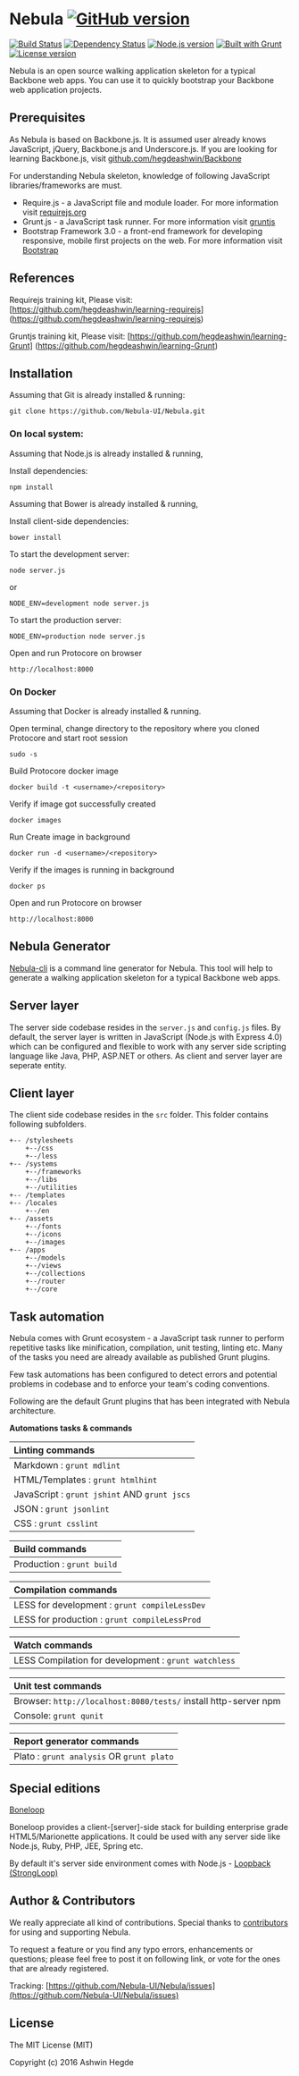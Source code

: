 # Nebula [![GitHub version](http://img.shields.io/badge/version-0.1.0-brightgreen.svg)](https://github.com/hegdeashwin/Nebula/releases)


[![Build Status](https://travis-ci.org/Nebula-UI/Nebula.svg?branch=master)](https://travis-ci.org/Nebula-UI/Nebula)   [![Dependency Status](http://gemnasium.com/hegdeashwin/Nebula.png)](http://gemnasium.com/hegdeashwin/Nebula) [![Node.js version](http://img.shields.io/badge/Node.js-%3E%206.0.0-brightgreen.svg)](https://github.com/hegdeashwin/Nebula/) [![Built with Grunt](http://cdn.gruntjs.com/builtwith.png)](http://gruntjs.com/)  [![License version](http://img.shields.io/badge/License-MIT-red.svg)](https://github.com/hegdeashwin/Nebula#license)


Nebula is an open source walking application skeleton for a typical Backbone web apps. You can use it to quickly bootstrap your Backbone web application projects.

## Prerequisites

As Nebula is based on Backbone.js. It is assumed user already knows JavaScript, jQuery, Backbone.js and Underscore.js.
If you are looking for learning Backbone.js, visit [github.com/hegdeashwin/Backbone](https://github.com/hegdeashwin/Backbone)

For understanding Nebula skeleton, knowledge of following JavaScript libraries/frameworks are must.
* Require.js - a JavaScript file and module loader. For more information visit [requirejs.org](https://requirejs.org/)
* Grunt.js - a JavaScript task runner. For more information visit [gruntjs](http://gruntjs.com/)
* Bootstrap Framework 3.0 - a front-end framework for developing responsive, mobile first projects on the web. For more information visit [Bootstrap](https://getbootstrap.com/)

## References

Requirejs training kit, Please visit: [https://github.com/hegdeashwin/learning-requirejs] (https://github.com/hegdeashwin/learning-requirejs)

Gruntjs training kit, Please visit: [https://github.com/hegdeashwin/learning-Grunt] (https://github.com/hegdeashwin/learning-Grunt)

## Installation

Assuming that Git is already installed & running:
```
git clone https://github.com/Nebula-UI/Nebula.git
```

### On local system:

Assuming that Node.js is already installed & running,

Install dependencies:
```
npm install
```

Assuming that Bower is already installed & running,

Install client-side dependencies:
```
bower install
```

To start the development server:
```
node server.js
```
or
```
NODE_ENV=development node server.js
```

To start the production server:
```
NODE_ENV=production node server.js
```

Open and run Protocore on browser
```
http://localhost:8000
```

### On Docker

Assuming that Docker is already installed & running.

Open terminal, change directory to the repository where you cloned Protocore and start root session
```
sudo -s
```

Build Protocore docker image
```
docker build -t <username>/<repository>
```

Verify if image got successfully created
```
docker images
```

Run Create image in background
```
docker run -d <username>/<repository>
```

Verify if the images is running in background
```
docker ps
```

Open and run Protocore on browser
```
http://localhost:8000
```

## Nebula Generator

[Nebula-cli](https://github.com/Nebula-UI/nebula-cli) is a command line generator for Nebula. This tool will help to generate a walking application skeleton for a typical Backbone web apps.

## Server layer

The server side codebase resides in the ```server.js``` and ```config.js``` files. By default, the server layer is written in JavaScript (Node.js with Express 4.0) which can be configured and flexible to work with any server side scripting language like Java, PHP, ASP.NET or others. As client and server layer are seperate entity.

## Client layer

The client side codebase resides in the ```src``` folder. This folder contains following subfolders.

```
+-- /stylesheets
	+--/css
	+--/less
+-- /systems
	+--/frameworks
	+--/libs
	+--/utilities
+-- /templates
+-- /locales
	+--/en
+-- /assets
	+--/fonts
	+--/icons
	+--/images
+-- /apps
	+--/models
	+--/views
	+--/collections
	+--/router
	+--/core
```

## Task automation

Nebula comes with Grunt ecosystem - a JavaScript task runner to perform repetitive tasks like minification, compilation, unit testing, linting etc. Many of the tasks you need are already available as published Grunt plugins.

Few task automations has been configured to detect errors and potential problems in codebase and to enforce your team's coding conventions.

Following are the default Grunt plugins that has been integrated with Nebula architecture.

**Automations tasks & commands**

| Linting commands |
|:---|
|Markdown : ```grunt mdlint``` |
|HTML/Templates : ```grunt htmlhint```|
|JavaScript : ```grunt jshint``` AND ```grunt jscs```|
|JSON : ```grunt jsonlint```|
|CSS : ```grunt csslint```|

| Build commands |
|:---|
|Production : ```grunt build```|

| Compilation commands |
|:---|
|LESS for development : ```grunt compileLessDev```|
|LESS for production : ```grunt compileLessProd```|

| Watch commands |
|:---|
|LESS Compilation for development : ```grunt watchless```|

| Unit test commands |
|:---|
|Browser: ```http://localhost:8080/tests/``` install http-server npm|
|Console: ```grunt qunit```|

|Report generator commands|
|:---|
|Plato : ```grunt analysis``` OR ```grunt plato```|

## Special editions

[Boneloop](https://github.com/Nebula-UI/Boneloop)

Boneloop provides a client-[server]-side stack for building enterprise grade HTML5/Marionette applications. It could be used with any server side like Node.js, Ruby, PHP, JEE, Spring etc.

By default it's server side environment comes with Node.js - [Loopback (StrongLoop)](https://loopback.io/)

## Author & Contributors

We really appreciate all kind of contributions. Special thanks to [contributors](https://github.com/Nebula-UI/Nebula/graphs/contributors) for using and supporting Nebula.

To request a feature or you find any typo errors, enhancements or questions; please feel free to post it on following link, or vote for the ones that are already registered.

Tracking: [https://github.com/Nebula-UI/Nebula/issues](https://github.com/Nebula-UI/Nebula/issues)

## License

The MIT License (MIT)

Copyright (c) 2016 Ashwin Hegde
